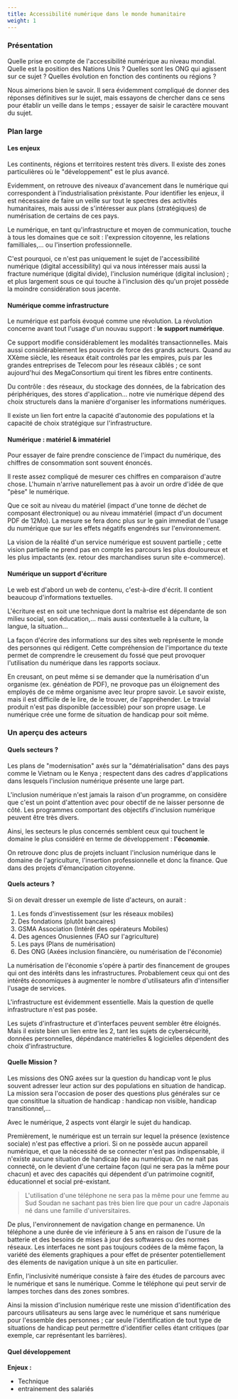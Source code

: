 ```yaml
---
title: Accessibilité numérique dans le monde humanitaire
weight: 1
---
```


### Présentation

Quelle prise en compte de l'accessibilité numérique au niveau mondial. Quelle est la position des Nations Unis ? Quelles sont les ONG qui agissent sur ce sujet ? Quelles évolution en fonction des continents ou régions ?

Nous aimerions bien le savoir. Il sera évidemment compliqué de donner des réponses définitives sur le sujet, mais essayons de chercher dans ce sens pour établir un veille dans le temps ; essayer de saisir le caractère mouvant du sujet.


### Plan large

#### Les enjeux

Les continents, régions et territoires restent très divers. Il existe des zones particulières où le "développement" est le plus avancé.

Evidemment, on retrouve des niveaux d'avancement dans le numérique qui correspondent à l'industrialisation préxistante. Pour identifier les enjeux, il est nécessaire de faire un veille sur tout le spectres des activités humanitaires, mais aussi de s'intéresser aux plans (stratégiques) de numérisation de certains de ces pays.

Le numérique, en tant qu'infrastructure et moyen de communication, touche à tous les domaines que ce soit : l'expression citoyenne, les relations familliales,... ou l'insertion professionnelle.

C'est pourquoi, ce n'est pas uniquement le sujet de l'accessibilité numérique (digital accessibility) qui va nous intéresser mais aussi la fracture numérique (digital divide), l'inclusion numérique (digital inclusion) ; et plus largement sous ce qui touche à l'inclusion dès qu'un projet possède la moindre considération sous jacente.

#### Numérique comme infrastructure

Le numérique est parfois évoqué comme une révolution. La révolution concerne avant tout l'usage d'un nouvau support : **le support numérique**.

Ce support modifie considérablement les modalités transactionnelles. Mais aussi considérablement les pouvoirs de force des grands acteurs. Quand au XXème siècle, les réseaux était controlés par les empires, puis par les grandes entreprises de Telecom pour les réseaux câblés ; ce sont aujourd'hui des MegaConsortium qui tirent les fibres entre continents.

Du contrôle : des réseaux, du stockage des données, de la fabrication des périphériques, des stores d'application... notre vie numérique dépend des choix structurels dans la manière d'organiser les informations numériques.

Il existe un lien fort entre la capacité d'autonomie des populations et la capacité de choix stratégique sur l'infrastructure.

#### Numérique : matériel & immatériel

Pour essayer de faire prendre conscience de l'impact du numérique, des chiffres de consommation sont souvent énoncés. 

Il reste assez compliqué de mesurer ces chiffres en comparaison d'autre chose. L'humain n'arrive naturellement pas à avoir un ordre d'idée de que "pèse" le numérique.

Que ce soit au niveau du matériel (impact d'une tonne de déchet de composant électronique) ou au niveau immatériel (impact d'un document PDF de 12Mo). La mesure se fera donc plus sur le gain immediat de l'usage du numérique que sur les effets négatifs engendrés sur l'environnement.

La vision de la réalité d'un service numérique est souvent partielle ; cette vision partielle ne prend pas en compte les parcours les plus douloureux et les plus impactants (ex. retour des marchandises surun site e-commerce). 

#### Numérique un support d'écriture

Le web est d'abord un web de contenu, c'est-à-dire d'écrit. Il contient beaucoup d'informations textuelles.

L'écriture est en soit une technique dont la maîtrise est dépendante de son milieu social, son éducation,... mais aussi contextuelle à la culture, la langue, la situation...

La façon d'écrire des informations sur des sites web représente le monde des personnes qui rédigent. Cette compréhension de l'importance du texte permet de comprendre le creusement du fossé que peut provoquer l'utilisation du numérique dans les rapports sociaux.

En creusant, on peut même si se demander que la numérisation d'un organisme (ex. généation de PDF), ne provoque pas un éloignement des employés de ce même organisme avec leur propre savoir. 
Le savoir existe, mais il est difficile de le lire, de le trouver, de l'appréhender. Le travial produit n'est pas disponible (accessible) pour son propre usage. Le numérique crée une forme de situation de handicap pour soit même.


### Un aperçu des acteurs

#### Quels secteurs ?

Les plans de "modernisation" axés sur la "dématérialisation" dans des pays comme le Vietnam ou le Kenya ; respectent dans des cadres d'applications dans lesquels l'inclusion numérique présente une large part.

L'inclusion numérique n'est jamais la raison d'un programme, on considère que c'est un point d'attention avec pour obectif de ne laisser personne de côté. Les programmes comportant des objectifs d'inclusion numérique peuvent être très divers.

Ainsi, les secteurs le plus concernés semblent ceux qui touchent le domaine le plus considéré en terme de développement : **l'économie**.

On retrouve donc plus de projets incluant l'inclusion numérique dans le domaine de l'agriculture, l'insertion professionnelle et donc la finance. Que dans des projets d'émancipation citoyenne.

#### Quels acteurs ?

Si on devait dresser un exemple de liste d'acteurs, on aurait : 

1. Les fonds d'investissement (sur les réseaux mobiles)
1. Des fondations (plutôt bancaires)
1. GSMA Association (Intérêt des opérateurs Mobiles)
1. Des agences Onusiennes (FAO sur l'agriculture)
1. Les pays (Plans de numérisation)
1. Des ONG (Axées inclusion financière, ou numérisation de l'économie)

La numérisation de l'économie s'opére à partir des financement de groupes qui ont des intérêts dans les infrastructures. Probablement ceux qui ont des intérêts économiques à augmenter le nombre d'utilisateurs afin d'intensifier l'usage de services.

L'infrastructure est évidemment essentielle. Mais la question de quelle infrastructure n'est pas posée.

Les sujets d'infrastructure et d'interfaces peuvent sembler être éloignés. Mais il existe bien un lien entre les 2, tant les sujets de cybersécurité, données personnelles, dépéndance matérielles & logicielles dépendent des choix d'infrastructure.

#### Quelle Mission ?

Les missions des ONG axées sur la question du handicap vont le plus souvent adresser leur action sur des populations en situation de handicap. La mission sera l'occasion de poser des questions plus générales sur ce que consititue la situation de handicap : handicap non visible, handicap transitionnel,...

Avec le numérique, 2 aspects vont élargir le sujet du handicap. 

Premièrement, le numérique est un terrain sur lequel la présence (existence sociale) n'est pas effective a priori. Si on ne possède aucun appareil numérique, et que la nécessité de se connecter n'est pas indispensable, il n'existe aucune situation de handicap liée au numérique. On ne nait pas connecté, on le devient d'une certaine façon  (qui ne sera pas la même pour chacun) et avec des capacités qui dépendent d'un patrimoine cognitif, éducationnel et social pré-existant.

> L'utilisation d'une téléphone ne sera pas la même pour une femme au Sud Soudan ne sachant pas très bien lire que pour un cadre Japonais né dans une famille d'universitaires. 

De plus, l'environnement de navigation change en permanence. Un téléphone a une durée de vie inférieure à 5 ans en raison de l'usure de la batterie et des besoins de mises à jour des softwares ou des normes réseaux. Les interfaces ne sont pas toujours codées de la même façon, la variété des élements graphiques a pour effet de présenter potentiellement des élements de navigation unique à un site en particulier.

Enfin, l'inclusivité numérique consiste à faire des études de parcours avec le numérique et sans le numérique. Comme le téléphone qui peut servir de lampes torches dans des zones sombres.

Ainsi la mission d'inclusion numérique reste une mission d'identification des parcours utilisateurs au sens large avec le numérique et sans numérique pour l'essemble des personnes ; car seule l'identification de tout type de situations de handicap peut permettre d'identifier celles étant critiques (par exemple, car représentant les barrières).

#### Quel développement

**Enjeux :** 
 - Technique
 - entrainement des salariés